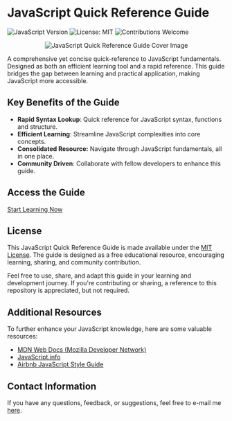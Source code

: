 # JavaScript Quick Reference Guide

![JavaScript Version](https://img.shields.io/badge/JavaScript-ES6-yellow)
![License: MIT](https://img.shields.io/badge/License-MIT-blue.svg)
![Contributions Welcome](https://img.shields.io/badge/Contributions-Welcome-brightgreen.svg)

<p align="center">
  <img src="https://github.com/george-GPT/JavaScript-Quick-Reference-Guide/raw/main/images/JS-cover-photo.png" alt="JavaScript Quick Reference Guide Cover Image">
</p>

A comprehensive yet concise quick-reference to JavaScript fundamentals. Designed as both an efficient learning tool and a rapid reference. This guide bridges the gap between learning and practical application, making JavaScript more accessible.

## Key Benefits of the Guide

- **Rapid Syntax Lookup**: Quick reference for JavaScript syntax, functions and structure.
- **Efficient Learning**: Streamline JavaScript complexities into core concepts.
- **Consolidated Resource:** Navigate through JavaScript fundamentals, all in one place.
- **Community Driven**: Collaborate with fellow developers to enhance this guide.

## Access the Guide

[Start Learning Now](https://github.com/george-GPT/JavaScript-Quick-Reference-Guide/blob/main/JavaScript-Quick-Reference-Guide.md)

## License
This JavaScript Quick Reference Guide is made available under the [MIT License](https://opensource.org/licenses/MIT). 
The guide is designed as a free educational resource, encouraging learning, sharing, and community contribution. 

Feel free to use, share, and adapt this guide in your learning and development journey. 
If you're contributing or sharing, a reference to this repository is appreciated, but not required.

## Additional Resources
To further enhance your JavaScript knowledge, here are some valuable resources:
- [MDN Web Docs (Mozilla Developer Network)](https://developer.mozilla.org/en-US/docs/Web/JavaScript)
- [JavaScript.info](https://javascript.info/)
- [Airbnb JavaScript Style Guide](https://github.com/airbnb/javascript)

## Contact Information
If you have any questions, feedback, or suggestions, feel free to e-mail me [here](mailto:contact@matrixcode.ca). 